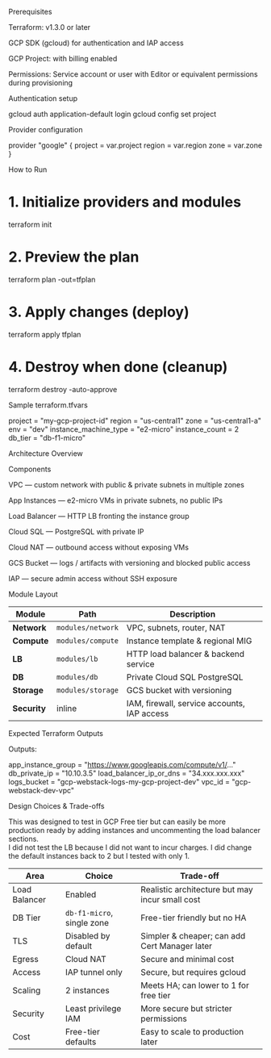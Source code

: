 Prerequisites

Terraform: v1.3.0 or later

GCP SDK (gcloud) for authentication and IAP access

GCP Project: with billing enabled

Permissions: Service account or user with Editor or equivalent permissions during provisioning

Authentication setup

gcloud auth application-default login
gcloud config set project <your-gcp-project-id>

Provider configuration

provider "google" {
  project = var.project
  region  = var.region
  zone    = var.zone
}


How to Run

# 1. Initialize providers and modules
terraform init

# 2. Preview the plan
terraform plan -out=tfplan

# 3. Apply changes (deploy)
terraform apply tfplan

# 4. Destroy when done (cleanup)
terraform destroy -auto-approve


Sample terraform.tfvars

project = "my-gcp-project-id"
region  = "us-central1"
zone    = "us-central1-a"
env     = "dev"
instance_machine_type = "e2-micro"
instance_count = 2
db_tier = "db-f1-micro"


Architecture Overview

Components

VPC — custom network with public & private subnets in multiple zones

App Instances — e2-micro VMs in private subnets, no public IPs

Load Balancer — HTTP LB fronting the instance group

Cloud SQL — PostgreSQL with private IP

Cloud NAT — outbound access without exposing VMs

GCS Bucket — logs / artifacts with versioning and blocked public access

IAP — secure admin access without SSH exposure


Module Layout

| Module       | Path              | Description                                 |
| ------------ | ----------------- | ------------------------------------------- |
| **Network**  | `modules/network` | VPC, subnets, router, NAT                   |
| **Compute**  | `modules/compute` | Instance template & regional MIG            |
| **LB**       | `modules/lb`      | HTTP load balancer & backend service        |
| **DB**       | `modules/db`      | Private Cloud SQL PostgreSQL                |
| **Storage**  | `modules/storage` | GCS bucket with versioning                  |
| **Security** | inline            | IAM, firewall, service accounts, IAP access |


Expected Terraform Outputs

Outputs:

app_instance_group        = "https://www.googleapis.com/compute/v1/..."
db_private_ip             = "10.10.3.5"
load_balancer_ip_or_dns   = "34.xxx.xxx.xxx"
logs_bucket               = "gcp-webstack-logs-my-gcp-project-dev"
vpc_id                    = "gcp-webstack-dev-vpc"


Design Choices & Trade-offs

This was designed to test in GCP Free tier but can easily be more production ready by adding instances and uncommenting the load balancer sections.  
I did not test the LB because I did not want to incur charges. I did change the default instances back to 2 but I tested with only 1. 


| Area          | Choice                     | Trade-off                                       |
| ------------- | -------------------------- | ----------------------------------------------- |
| Load Balancer | Enabled                    | Realistic architecture but may incur small cost |
| DB Tier       | `db-f1-micro`, single zone | Free-tier friendly but no HA                    |
| TLS           | Disabled by default        | Simpler & cheaper; can add Cert Manager later   |
| Egress        | Cloud NAT                  | Secure and minimal cost                         |
| Access        | IAP tunnel only            | Secure, but requires gcloud                     |
| Scaling       | 2 instances                | Meets HA; can lower to 1 for free tier          |
| Security      | Least privilege IAM        | More secure but stricter permissions            |
| Cost          | Free-tier defaults         | Easy to scale to production later               |
